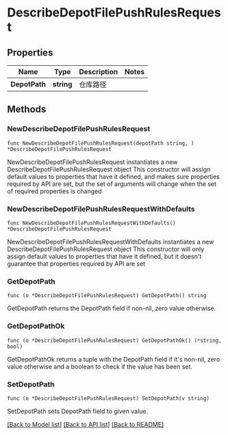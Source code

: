 # DescribeDepotFilePushRulesRequest

## Properties

Name | Type | Description | Notes
------------ | ------------- | ------------- | -------------
**DepotPath** | **string** | 仓库路径 | 

## Methods

### NewDescribeDepotFilePushRulesRequest

`func NewDescribeDepotFilePushRulesRequest(depotPath string, ) *DescribeDepotFilePushRulesRequest`

NewDescribeDepotFilePushRulesRequest instantiates a new DescribeDepotFilePushRulesRequest object
This constructor will assign default values to properties that have it defined,
and makes sure properties required by API are set, but the set of arguments
will change when the set of required properties is changed

### NewDescribeDepotFilePushRulesRequestWithDefaults

`func NewDescribeDepotFilePushRulesRequestWithDefaults() *DescribeDepotFilePushRulesRequest`

NewDescribeDepotFilePushRulesRequestWithDefaults instantiates a new DescribeDepotFilePushRulesRequest object
This constructor will only assign default values to properties that have it defined,
but it doesn't guarantee that properties required by API are set

### GetDepotPath

`func (o *DescribeDepotFilePushRulesRequest) GetDepotPath() string`

GetDepotPath returns the DepotPath field if non-nil, zero value otherwise.

### GetDepotPathOk

`func (o *DescribeDepotFilePushRulesRequest) GetDepotPathOk() (*string, bool)`

GetDepotPathOk returns a tuple with the DepotPath field if it's non-nil, zero value otherwise
and a boolean to check if the value has been set.

### SetDepotPath

`func (o *DescribeDepotFilePushRulesRequest) SetDepotPath(v string)`

SetDepotPath sets DepotPath field to given value.



[[Back to Model list]](../README.md#documentation-for-models) [[Back to API list]](../README.md#documentation-for-api-endpoints) [[Back to README]](../README.md)


